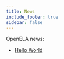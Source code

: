 ```yaml
---
title: News
include_footer: true
sidebar: false
---
```


OpenELA news:

* [Hello World](/news/hello_world)